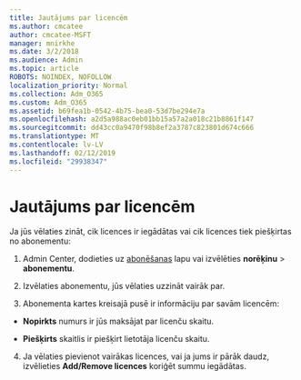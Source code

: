 ```yaml
---
title: Jautājums par licencēm
ms.author: cmcatee
author: cmcatee-MSFT
manager: mnirkhe
ms.date: 3/2/2018
ms.audience: Admin
ms.topic: article
ROBOTS: NOINDEX, NOFOLLOW
localization_priority: Normal
ms.collection: Adm_O365
ms.custom: Adm_O365
ms.assetid: b69fea1b-0542-4b75-bea0-53d7be294e7a
ms.openlocfilehash: a2d5a988ac0eb01bb15a57a2a018c21b8861f147
ms.sourcegitcommit: dd43cc0a9470f98b8ef2a3787c823801d674c666
ms.translationtype: MT
ms.contentlocale: lv-LV
ms.lasthandoff: 02/12/2019
ms.locfileid: "29938347"
---
```

# <a name="question-about-licenses"></a>Jautājums par licencēm

Ja jūs vēlaties zināt, cik licences ir iegādātas vai cik licences tiek piešķirtas no abonementu:
  
1. Admin Center, dodieties uz [abonēšanas](https://go.microsoft.com/fwlink/p/?linkid=842054) lapu vai izvēlēties **norēķinu** \> **abonementu**.
    
2. Izvēlaties abonementu, jūs vēlaties uzzināt vairāk par.
    
3. Abonementa kartes kreisajā pusē ir informāciju par savām licencēm:
    
  - **Nopirkts** numurs ir jūs maksājat par licenču skaitu. 
    
  - **Piešķirts** skaitlis ir piešķirt lietotāja licenču skaitu. 
    
4. Ja vēlaties pievienot vairākas licences, vai ja jums ir pārāk daudz, izvēlieties **Add/Remove licences** koriģēt summu iegādātas. 
    

